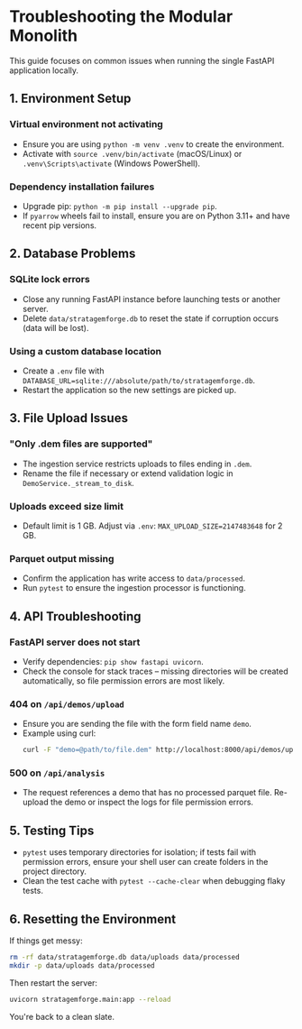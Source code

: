 # Troubleshooting the Modular Monolith

This guide focuses on common issues when running the single FastAPI application locally.

## 1. Environment Setup

### Virtual environment not activating
- Ensure you are using `python -m venv .venv` to create the environment.
- Activate with `source .venv/bin/activate` (macOS/Linux) or `.venv\Scripts\activate` (Windows PowerShell).

### Dependency installation failures
- Upgrade pip: `python -m pip install --upgrade pip`.
- If `pyarrow` wheels fail to install, ensure you are on Python 3.11+ and have recent pip versions.

## 2. Database Problems

### SQLite lock errors
- Close any running FastAPI instance before launching tests or another server.
- Delete `data/stratagemforge.db` to reset the state if corruption occurs (data will be lost).

### Using a custom database location
- Create a `.env` file with `DATABASE_URL=sqlite:///absolute/path/to/stratagemforge.db`.
- Restart the application so the new settings are picked up.

## 3. File Upload Issues

### "Only .dem files are supported"
- The ingestion service restricts uploads to files ending in `.dem`.
- Rename the file if necessary or extend validation logic in `DemoService._stream_to_disk`.

### Uploads exceed size limit
- Default limit is 1 GB. Adjust via `.env`: `MAX_UPLOAD_SIZE=2147483648` for 2 GB.

### Parquet output missing
- Confirm the application has write access to `data/processed`.
- Run `pytest` to ensure the ingestion processor is functioning.

## 4. API Troubleshooting

### FastAPI server does not start
- Verify dependencies: `pip show fastapi uvicorn`.
- Check the console for stack traces – missing directories will be created automatically, so file permission errors are most likely.

### 404 on `/api/demos/upload`
- Ensure you are sending the file with the form field name `demo`.
- Example using curl:
  ```bash
  curl -F "demo=@path/to/file.dem" http://localhost:8000/api/demos/upload
  ```

### 500 on `/api/analysis`
- The request references a demo that has no processed parquet file. Re-upload the demo or inspect the logs for file permission errors.

## 5. Testing Tips

- `pytest` uses temporary directories for isolation; if tests fail with permission errors, ensure your shell user can create folders in the project directory.
- Clean the test cache with `pytest --cache-clear` when debugging flaky tests.

## 6. Resetting the Environment

If things get messy:

```bash
rm -rf data/stratagemforge.db data/uploads data/processed
mkdir -p data/uploads data/processed
```

Then restart the server:

```bash
uvicorn stratagemforge.main:app --reload
```

You're back to a clean slate.
